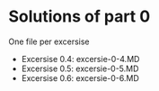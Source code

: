 # Solutions of part 0

One file per excersise

- Excersise 0.4: excersie-0-4.MD
- Excersise 0.5: excersie-0-5.MD
- Excersise 0.6: excersie-0-6.MD